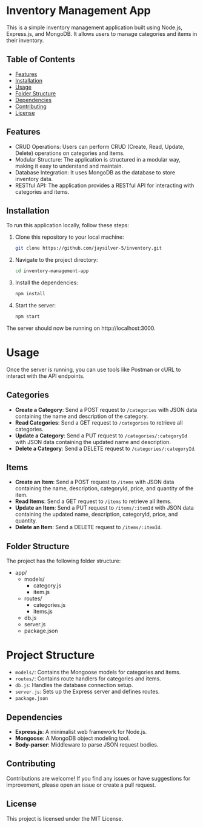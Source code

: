 # Inventory Management App

This is a simple inventory management application built using Node.js, Express.js, and MongoDB. It allows users to manage categories and items in their inventory.

## Table of Contents
- [Features](#features)
- [Installation](#installation)
- [Usage](#usage)
- [Folder Structure](#folder-structure)
- [Dependencies](#dependencies)
- [Contributing](#contributing)
- [License](#license)

## Features
- CRUD Operations: Users can perform CRUD (Create, Read, Update, Delete) operations on categories and items.
- Modular Structure: The application is structured in a modular way, making it easy to understand and maintain.
- Database Integration: It uses MongoDB as the database to store inventory data.
- RESTful API: The application provides a RESTful API for interacting with categories and items.

## Installation
To run this application locally, follow these steps:

1. Clone this repository to your local machine:
   ```bash
   git clone https://github.com/jaysilver-5/inventory.git
2. Navigate to the project directory:
    ```bash
    cd inventory-management-app

3. Install the dependencies:
    ```bash
    npm install

4. Start the server:
    ```bash
    npm start

The server should now be running on http://localhost:3000.

# Usage

Once the server is running, you can use tools like Postman or cURL to interact with the API endpoints.

## Categories

- **Create a Category**: Send a POST request to `/categories` with JSON data containing the name and description of the category.
- **Read Categories**: Send a GET request to `/categories` to retrieve all categories.
- **Update a Category**: Send a PUT request to `/categories/:categoryId` with JSON data containing the updated name and description.
- **Delete a Category**: Send a DELETE request to `/categories/:categoryId`.

## Items

- **Create an Item**: Send a POST request to `/items` with JSON data containing the name, description, categoryId, price, and quantity of the item.
- **Read Items**: Send a GET request to `/items` to retrieve all items.
- **Update an Item**: Send a PUT request to `/items/:itemId` with JSON data containing the updated name, description, categoryId, price, and quantity.
- **Delete an Item**: Send a DELETE request to `/items/:itemId`.


## Folder Structure
The project has the following folder structure:

- app/
  - models/
    - category.js
    - item.js
  - routes/
    - categories.js
    - items.js
  - db.js
  - server.js
  - package.json

# Project Structure

- `models/`: Contains the Mongoose models for categories and items.
- `routes/`: Contains route handlers for categories and items.
- `db.js`: Handles the database connection setup.
- `server.js`: Sets up the Express server and defines routes.
- `package.json`

## Dependencies

- **Express.js**: A minimalist web framework for Node.js.
- **Mongoose**: A MongoDB object modeling tool.
- **Body-parser**: Middleware to parse JSON request bodies.

## Contributing

Contributions are welcome! If you find any issues or have suggestions for improvement, please open an issue or create a pull request.

## License

This project is licensed under the MIT License.
